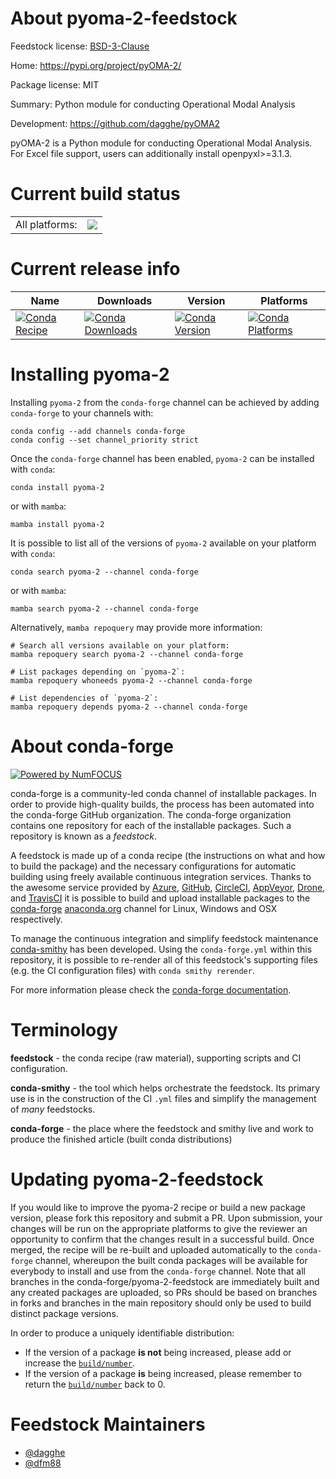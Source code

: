 About pyoma-2-feedstock
=======================

Feedstock license: [BSD-3-Clause](https://github.com/conda-forge/pyoma-2-feedstock/blob/main/LICENSE.txt)

Home: https://pypi.org/project/pyOMA-2/

Package license: MIT

Summary: Python module for conducting Operational Modal Analysis

Development: https://github.com/dagghe/pyOMA2

pyOMA-2 is a Python module for conducting Operational Modal Analysis.
For Excel file support, users can additionally install openpyxl>=3.1.3.


Current build status
====================


<table><tr><td>All platforms:</td>
    <td>
      <a href="https://dev.azure.com/conda-forge/feedstock-builds/_build/latest?definitionId=23492&branchName=main">
        <img src="https://dev.azure.com/conda-forge/feedstock-builds/_apis/build/status/pyoma-2-feedstock?branchName=main">
      </a>
    </td>
  </tr>
</table>

Current release info
====================

| Name | Downloads | Version | Platforms |
| --- | --- | --- | --- |
| [![Conda Recipe](https://img.shields.io/badge/recipe-pyoma--2-green.svg)](https://anaconda.org/conda-forge/pyoma-2) | [![Conda Downloads](https://img.shields.io/conda/dn/conda-forge/pyoma-2.svg)](https://anaconda.org/conda-forge/pyoma-2) | [![Conda Version](https://img.shields.io/conda/vn/conda-forge/pyoma-2.svg)](https://anaconda.org/conda-forge/pyoma-2) | [![Conda Platforms](https://img.shields.io/conda/pn/conda-forge/pyoma-2.svg)](https://anaconda.org/conda-forge/pyoma-2) |

Installing pyoma-2
==================

Installing `pyoma-2` from the `conda-forge` channel can be achieved by adding `conda-forge` to your channels with:

```
conda config --add channels conda-forge
conda config --set channel_priority strict
```

Once the `conda-forge` channel has been enabled, `pyoma-2` can be installed with `conda`:

```
conda install pyoma-2
```

or with `mamba`:

```
mamba install pyoma-2
```

It is possible to list all of the versions of `pyoma-2` available on your platform with `conda`:

```
conda search pyoma-2 --channel conda-forge
```

or with `mamba`:

```
mamba search pyoma-2 --channel conda-forge
```

Alternatively, `mamba repoquery` may provide more information:

```
# Search all versions available on your platform:
mamba repoquery search pyoma-2 --channel conda-forge

# List packages depending on `pyoma-2`:
mamba repoquery whoneeds pyoma-2 --channel conda-forge

# List dependencies of `pyoma-2`:
mamba repoquery depends pyoma-2 --channel conda-forge
```


About conda-forge
=================

[![Powered by
NumFOCUS](https://img.shields.io/badge/powered%20by-NumFOCUS-orange.svg?style=flat&colorA=E1523D&colorB=007D8A)](https://numfocus.org)

conda-forge is a community-led conda channel of installable packages.
In order to provide high-quality builds, the process has been automated into the
conda-forge GitHub organization. The conda-forge organization contains one repository
for each of the installable packages. Such a repository is known as a *feedstock*.

A feedstock is made up of a conda recipe (the instructions on what and how to build
the package) and the necessary configurations for automatic building using freely
available continuous integration services. Thanks to the awesome service provided by
[Azure](https://azure.microsoft.com/en-us/services/devops/), [GitHub](https://github.com/),
[CircleCI](https://circleci.com/), [AppVeyor](https://www.appveyor.com/),
[Drone](https://cloud.drone.io/welcome), and [TravisCI](https://travis-ci.com/)
it is possible to build and upload installable packages to the
[conda-forge](https://anaconda.org/conda-forge) [anaconda.org](https://anaconda.org/)
channel for Linux, Windows and OSX respectively.

To manage the continuous integration and simplify feedstock maintenance
[conda-smithy](https://github.com/conda-forge/conda-smithy) has been developed.
Using the ``conda-forge.yml`` within this repository, it is possible to re-render all of
this feedstock's supporting files (e.g. the CI configuration files) with ``conda smithy rerender``.

For more information please check the [conda-forge documentation](https://conda-forge.org/docs/).

Terminology
===========

**feedstock** - the conda recipe (raw material), supporting scripts and CI configuration.

**conda-smithy** - the tool which helps orchestrate the feedstock.
                   Its primary use is in the construction of the CI ``.yml`` files
                   and simplify the management of *many* feedstocks.

**conda-forge** - the place where the feedstock and smithy live and work to
                  produce the finished article (built conda distributions)


Updating pyoma-2-feedstock
==========================

If you would like to improve the pyoma-2 recipe or build a new
package version, please fork this repository and submit a PR. Upon submission,
your changes will be run on the appropriate platforms to give the reviewer an
opportunity to confirm that the changes result in a successful build. Once
merged, the recipe will be re-built and uploaded automatically to the
`conda-forge` channel, whereupon the built conda packages will be available for
everybody to install and use from the `conda-forge` channel.
Note that all branches in the conda-forge/pyoma-2-feedstock are
immediately built and any created packages are uploaded, so PRs should be based
on branches in forks and branches in the main repository should only be used to
build distinct package versions.

In order to produce a uniquely identifiable distribution:
 * If the version of a package **is not** being increased, please add or increase
   the [``build/number``](https://docs.conda.io/projects/conda-build/en/latest/resources/define-metadata.html#build-number-and-string).
 * If the version of a package **is** being increased, please remember to return
   the [``build/number``](https://docs.conda.io/projects/conda-build/en/latest/resources/define-metadata.html#build-number-and-string)
   back to 0.

Feedstock Maintainers
=====================

* [@dagghe](https://github.com/dagghe/)
* [@dfm88](https://github.com/dfm88/)

